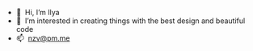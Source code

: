 - 👋 &nbsp;Hi, I’m Ilya
- 👀 &nbsp;I’m interested in creating things with the best design and beautiful code
- 📫 &nbsp;nzv@pm.me

<!---
55/55 is a ✨ special ✨ repository because its `README.md` (this file) appears on your GitHub profile.
You can click the Preview link to take a look at your changes.
--->
